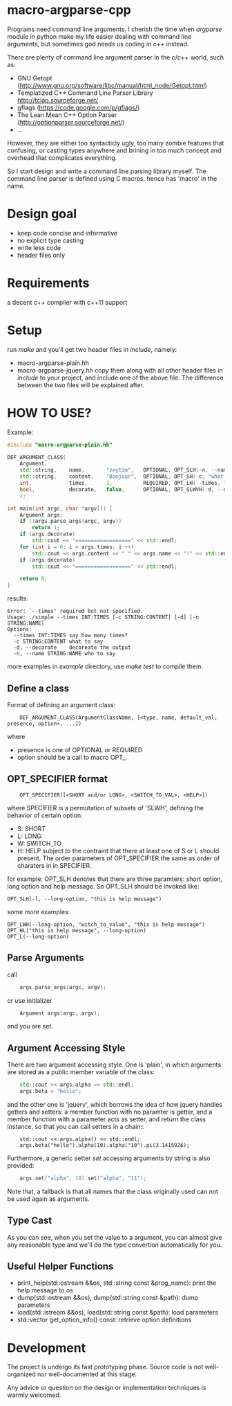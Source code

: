 macro-argparse-cpp
===================

Programs need command line arguments. I cherish the time when *argparse* module
in python make my life easier dealing with command line arguments, but sometimes
god needs us coding in c++ instead.

There are plenty of command line argument parser in the c/c++ world, such as:
+ GNU Getopt (http://www.gnu.org/software/libc/manual/html_node/Getopt.html)
+ Templatized C++ Command Line Parser Library http://tclap.sourceforge.net/
+ gflags (https://code.google.com/p/gflags/)
+ The Lean Mean C++ Option Parser (http://optionparser.sourceforge.net/)
+ ...

However, they are either too syntacticly ugly, too many zombie features that confusing,
or casting types anywhere and brining in too much concept and overhead that
complicates everything.

So I start design and write a command line parsing library myself. The command
line parser is defined using C macros, hence has 'macro' in the name.


Design goal
===========
+ keep code concise and informative
+ no explicit type casting
+ write less code
+ header files only

Requirements
============
a decent c++ compiler with c++11 support

Setup
=====
run *make* and you'll get two header files in *include*, namely:
+ macro-argparse-plain.hh
+ macro-argparse-jquery.hh
copy them along with all other header files in *include* to your project,
and include one of the above file. The difference between the two files
will be explained after.

HOW TO USE?
===========
Example:
```cpp
#include "macro-argparse-plain.hh"

DEF_ARGUMENT_CLASS(
	Argument,
	std::string,	name,		"zxytim",	OPTIONAL, OPT_SLH(-n, --name, "who to say"),
	std::string,	content,	"Bonjour",	OPTIONAL, OPT_SH(-c, "what to say"),
	int,			times,		1,			REQUIRED, OPT_LH(--times, "say how many times?"),
	bool,			decorate,	false,		OPTIONAL, OPT_SLWVH(-d, --decorate, true, "decoreate the output")
	);

int main(int argc, char *argv[]) {
	Argument args;
	if (!args.parse_args(argc, argv))
		return 1;
	if (args.decorate)
		std::cout << "==================" << std::endl;
	for (int i = 0; i < args.times; i ++)
		std::cout << args.content << " " << args.name << "!" << std::endl;
	if (args.decorate)
		std::cout << "==================" << std::endl;

	return 0;
}
```

results:
```
Error: `--times' required but not specified.
Usage: ./simple --times INT:TIMES [-c STRING:CONTENT] [-d] [-n STRING:NAME]
Options:
  --times INT:TIMES say how many times?
  -c STRING:CONTENT what to say
  -d, --decorate    decoreate the output
  -n, --name STRING:NAME who to say
```
more examples in *example* directory, use *make test* to compile them.


Define a class
--------------

Format of defining an argument class:
```
	DEF_ARGUMENT_CLASS(ArgumentClassName, [<type, name, default_val, presence, option>, ...])
```
where
+ presence is one of OPTIONAL or REQUIRED
+ option should be a call to macro OPT_<SPECIFIER>.


OPT_SPECIFIER format
--------------------

```
	OPT_SPECIFIER([<SHORT and/or LONG>, <SWITCH_TO_VAL>, <HELP>])
```
where SPECIFIER is a permutation of subsets of 'SLWH', defining the behavior of certain option:
+ S: SHORT
+ L: LONG
+ W: SWITCH_TO
+ H: HELP
subject to the contraint that there at least one of S or L should present.
The order parameters of OPT_SPECIFIER the same as order of charaters in in SPECIFIER.

for example: OPT_SLH denotes that there are three paramters: short option, long
option and help message. So OPT_SLH should be invoked like:

	OPT_SLH(-l, --long-option, "this is help message")

some more examples:

	OPT_LWH(--long-option, "witch_to_value", "this is help message")
	OPT_HL("this is help message", --long-option)
	OPT_L(--long-option)

Parse Arguments
-----------
call
```cpp
	args.parse_args(argc, argv);
```
or use initializer
```cpp
	Argument args(argc, argv);
```
and you are set.

Argument Accessing Style
------------------------
There are two argument accessing style. One is 'plain', in which arguments are
stored as a public member variable of the class:
```cpp
	std::cout << args.alpha << std::endl;
	args.beta = "hello";
```
and the other one is 'jquery', which borrows the idea of how jquery handles
getters and setters: a member function with no paramter is getter, and
a member function with a parameter acts as setter, and return the class instance,
so that you can call setters in a chain::
```
	std::cout << args.alpha() << std::endl;
	args.beta("hello").alpha(10).alpha("10").pi(3.1415926);
```

Furthermore, a generic setter *set* accessing arguments by string is also provided:
```cpp
	args.set("alpha", 10).set("alpha", "11");
```

Note that, a fallback is that  all names that the class originally used can not be
used again as arguments.


Type Cast
---------
As you can see, when you set the value to a argument, you can almost give
any reasonable type and we'll do the type convertion automatically for you.


Useful Helper Functions
-----------------------
+ print_help(std::ostream &&os, std::string const &prog_name): print the help message to *os*
+ dump(std::ostream &&os), dump(std::string const &path): dump parameters
+ load(std::istream &&os), load(std::string const &path): load parameters
+ std::vector<OptionInfo> get_option_info() const: retrieve option definitions


Development
===========
The project is undergo its fast prototyping phase. Source code
is not well-organized nor well-documented at this stage.

Any advice or question on the design or implementation techniques is warmly welcomed.

